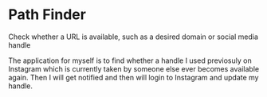 # Path Finder
Check whether a URL is available, such as a desired domain or social media handle

The application for myself is to find whether a handle I used previosuly on Instagram which is currently taken by someone else ever becomes available again. Then I will get notified and then will login to Instagram and update my handle.

